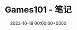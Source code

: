 ---
title: Games101 - 笔记
description: "Notes about Games101"
slug: game-develop-graphic-games101
date: 2023-10-18 00:00:00+0000
categories:
    - Computer Graphic
tags:
    - Games101
    - Computer Graphic
    - CS
    - Games
weight: 1
---